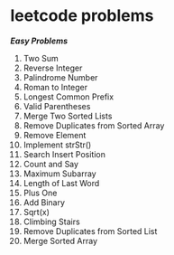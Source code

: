 # leetcode problems

***Easy Problems***

1. Two Sum
2. Reverse Integer
3. Palindrome Number
4. Roman to Integer
5. Longest Common Prefix
6. Valid Parentheses
7. Merge Two Sorted Lists
8. Remove Duplicates from Sorted Array
9. Remove Element
10. Implement strStr()
11. Search Insert Position
12. Count and Say
13. Maximum Subarray
14. Length of Last Word
15. Plus One
16. Add Binary
17. Sqrt(x)
18. Climbing Stairs
19. Remove Duplicates from Sorted List
20. Merge Sorted Array
